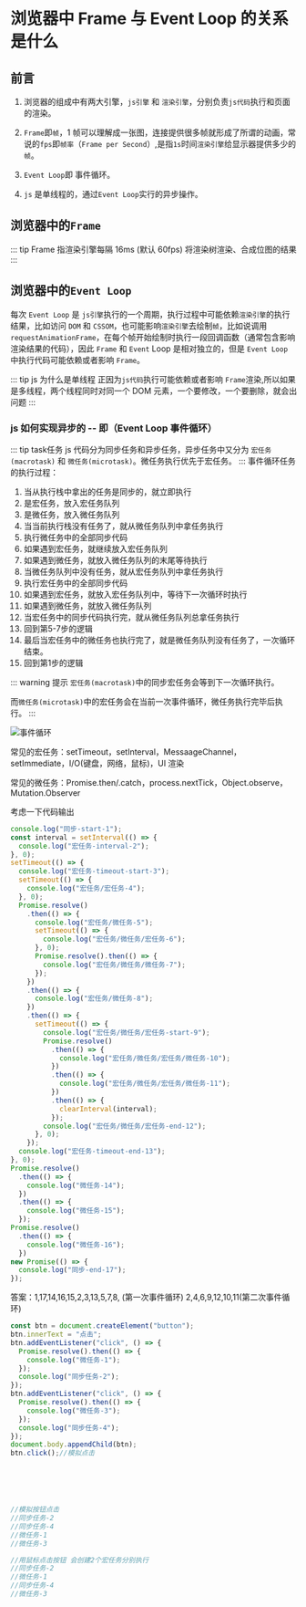# 浏览器中 Frame 与 Event Loop 的关系是什么

## 前言

1. 浏览器的组成中有两大引擎，`js引擎` 和 `渲染引擎`，分别负责`js代码`执行和页面的渲染。

2. `Frame`即`帧`，1 帧可以理解成一张图，连接提供很多帧就形成了所谓的动画，常说的`fps`即`帧率`（`Frame per Second`）,是指`1s`时间`渲染引擎`给显示器提供多少的`帧`。

3. `Event Loop`即 事件循环。

4. `js` 是单线程的，通过`Event Loop`实行的异步操作。

## 浏览器中的`Frame`

::: tip Frame
指渲染引擎每隔 16ms (默认 60fps) 将渲染树渲染、合成位图的结果
:::

## 浏览器中的`Event Loop`

每次 `Event Loop` 是 `js引擎`执行的一个周期，执行过程中可能依赖`渲染引擎`的执行结果，比如访问 `DOM` 和 `CSSOM`，也可能影响`渲染引擎`去绘制`帧`，比如说调用 `requestAnimationFrame`，在每个帧开始绘制时执行一段回调函数（通常包含影响渲染结果的代码），因此 `Frame` 和 `Event` Loop 是相对独立的，但是 `Event Loop` 中执行代码可能依赖或者影响 `Frame`。

::: tip js 为什么是单线程
正因为`js代码`执行可能依赖或者影响 `Frame`渲染,所以如果是多线程，两个线程同时对同一个 DOM 元素，一个要修改，一个要删除，就会出问题
:::

### js 如何实现异步的 -- 即（Event Loop 事件循环）
::: tip task任务 
js 代码分为同步任务和异步任务，异步任务中又分为 `宏任务(macrotask)` 和 `微任务(microtask)`。微任务执行优先于宏任务。
:::
事件循环任务的执行过程：

1. 当从执行栈中拿出的任务是同步的，就立即执行
2. 是宏任务，放入宏任务队列
3. 是微任务，放入微任务队列
4. 当当前执行栈没有任务了，就从微任务队列中拿任务执行
5. 执行微任务中的全部同步代码
6. 如果遇到宏任务，就继续放入宏任务队列
7. 如果遇到微任务，就放入微任务队列的末尾等待执行
8. 当微任务队列中没有任务，就从宏任务队列中拿任务执行
9. 执行宏任务中的全部同步代码
10. 如果遇到宏任务，就放入宏任务队列中，等待下一次循环时执行
11. 如果遇到微任务，就放入微任务队列
12. 当宏任务中的同步代码执行完，就从微任务队列总拿任务执行
13. 回到第5-7步的逻辑
14. 最后当宏任务中的微任务也执行完了，就是微任务队列没有任务了，一次循环结束。
15. 回到第1步的逻辑

::: warning 提示 
`宏任务(macrotask)`中的同步宏任务会等到下一次循环执行。

而`微任务(microtask)`中的宏任务会在当前一次事件循环，微任务执行完毕后执行。
:::

![事件循环](/assets/img/event_loop.webp)

常见的宏任务：setTimeout，setInterval，MessaageChannel，setImmediate，I/O(键盘，网络，鼠标)，UI 渲染

常见的微任务：Promise.then/.catch，process.nextTick，Object.observe，Mutation.Observer

考虑一下代码输出

```js
console.log("同步-start-1");
const interval = setInterval(() => {
  console.log("宏任务-interval-2");
}, 0);
setTimeout(() => {
  console.log("宏任务-timeout-start-3");
  setTimeout(() => {
    console.log("宏任务/宏任务-4");
  }, 0);
  Promise.resolve()
    .then(() => {
      console.log("宏任务/微任务-5");
      setTimeout(() => {
        console.log("宏任务/微任务/宏任务-6");
      }, 0);
      Promise.resolve().then(() => {
        console.log("宏任务/微任务/微任务-7");
      });
    })
    .then(() => {
      console.log("宏任务/微任务-8");
    })
    .then(() => {
      setTimeout(() => {
        console.log("宏任务/微任务/宏任务-start-9");
        Promise.resolve()
          .then(() => {
            console.log("宏任务/微任务/宏任务/微任务-10");
          })
          .then(() => {
            console.log("宏任务/微任务/宏任务/微任务-11");
          })
          .then(() => {
            clearInterval(interval);
          });
        console.log("宏任务/微任务/宏任务-end-12");
      }, 0);
    });
  console.log("宏任务-timeout-end-13");
}, 0);
Promise.resolve()
  .then(() => {
    console.log("微任务-14");
  })
  .then(() => {
    console.log("微任务-15");
  });
Promise.resolve()
  .then(() => {
    console.log("微任务-16");
  })
new Promise(() => {
  console.log("同步-end-17");
});
```


答案：1,17,14,16,15,2,3,13,5,7,8, (第一次事件循环)
2,4,6,9,12,10,11(第二次事件循环)

```js
const btn = document.createElement("button");
btn.innerText = "点击";
btn.addEventListener("click", () => {
  Promise.resolve().then(() => {
    console.log("微任务-1");
  });
  console.log("同步任务-2");
});
btn.addEventListener("click", () => {
  Promise.resolve().then(() => {
    console.log("微任务-3");
  });
  console.log("同步任务-4");
});
document.body.appendChild(btn);
btn.click();//模拟点击






//模拟按钮点击
//同步任务-2
//同步任务-4
//微任务-1
//微任务-3

//用鼠标点击按钮 会创建2个宏任务分别执行
//同步任务-2
//微任务-1
//同步任务-4
//微任务-3
```

